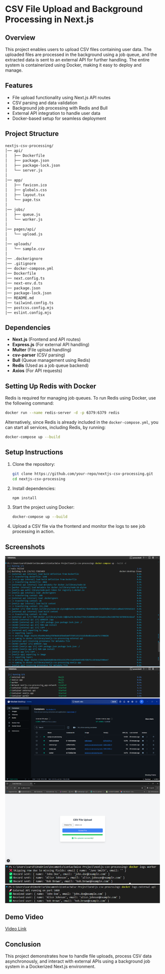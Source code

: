 # CSV File Upload and Background Processing in Next.js

## Overview
This project enables users to upload CSV files containing user data. The uploaded files are processed in the background using a job queue, and the extracted data is sent to an external API for further handling. The entire system is containerized using Docker, making it easy to deploy and manage.

## Features
- File upload functionality using Next.js API routes
- CSV parsing and data validation
- Background job processing with Redis and Bull
- External API integration to handle user data
- Docker-based setup for seamless deployment

## Project Structure
```
nextjs-csv-processing/
│── api/
│   ├── Dockerfile
│   ├── package.json
│   ├── package-lock.json
│   └── server.js
│
│── app/
│   ├── favicon.ico
│   ├── globals.css
│   ├── layout.tsx
│   └── page.tsx
│
│── jobs/
│   ├── queue.js
│   └── worker.js
│
│── pages/api/
│   └── upload.js
│
│── uploads/
│   └── sample.csv
│
│── .dockerignore
│── .gitignore
│── docker-compose.yml
│── Dockerfile
│── next.config.ts
│── next-env.d.ts
│── package.json
│── package-lock.json
│── README.md
│── tailwind.config.ts
│── postcss.config.mjs
│── eslint.config.mjs
```

## Dependencies
- **Next.js** (Frontend and API routes)
- **Express.js** (For external API handling)
- **Multer** (File upload handling)
- **csv-parser** (CSV parsing)
- **Bull** (Queue management using Redis)
- **Redis** (Used as a job queue backend)
- **Axios** (For API requests)

## Setting Up Redis with Docker
Redis is required for managing job queues. To run Redis using Docker, use the following command:

```bash
docker run --name redis-server -d -p 6379:6379 redis
```

Alternatively, since Redis is already included in the `docker-compose.yml`, you can start all services, including Redis, by running:

```bash
docker-compose up --build
```

## Setup Instructions
1. Clone the repository:
   ```bash
   git clone https://github.com/your-repo/nextjs-csv-processing.git
   cd nextjs-csv-processing
   ```
2. Install dependencies:
   ```bash
   npm install
   ```
3. Start the project using Docker:
   ```bash
   docker-compose up --build
   ```
4. Upload a CSV file via the frontend and monitor the logs to see job processing in action.

## Screenshots
![Building the Docker](image.png)
![Starting the Docker](image-1.png)
![Running on Docker Desktop](image-2.png)
![Frontend UI](image-3.png)
![Logs of Worker](image-4.png)
![Logs of External API](image-5.png)

## Demo Video
[Video Link](https://drive.google.com/file/d/1TJk3f3PCsHpgDcW_147nWwN1cJNRZzbd/view?usp=sharing)

## Conclusion
This project demonstrates how to handle file uploads, process CSV data asynchronously, and interact with external APIs using a background job system in a Dockerized Next.js environment.

